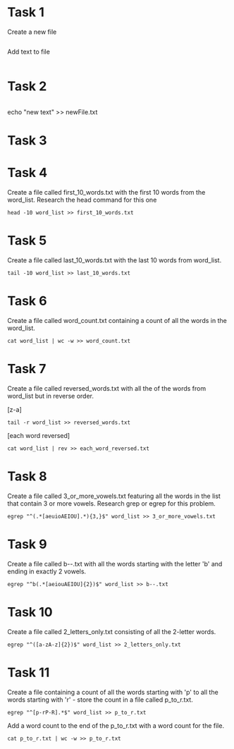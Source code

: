 # Task 1

Create a new file

```touch newfile.txt
```

Add text to file

```echo "new text" >> file.txt
```

# Task 2
```Add text to a new file
```

echo "new text" >> newFile.txt

# Task 3

# Task 4
Create a file called first_10_words.txt with the first 10 words from the word_list. Research the head command for this one

```
head -10 word_list >> first_10_words.txt
```

# Task 5
Create a file called last_10_words.txt with the last 10 words from word_list.

```
tail -10 word_list >> last_10_words.txt
```

# Task 6
Create a file called word_count.txt containing a count of all the words in the word_list.

```
cat word_list | wc -w >> word_count.txt
```

# Task 7
Create a file called reversed_words.txt with all the of the words from word_list but in reverse order.

[z-a]
```
tail -r word_list >> reversed_words.txt
```

[each word reversed]
```
cat word_list | rev >> each_word_reversed.txt
```

# Task 8
Create a file called 3_or_more_vowels.txt featuring all the words in the list that contain 3 or more vowels. Research grep or egrep for this problem.

```
egrep "^(.*[aeuioAEIOU].*){3,}$" word_list >> 3_or_more_vowels.txt
```

# Task 9
Create a file called b--.txt with all the words starting with the letter 'b' and ending in exactly 2 vowels.

```
egrep "^b(.*[aeiouAEIOU]{2})$" word_list >> b--.txt
```

# Task 10
Create a file called 2_letters_only.txt consisting of all the 2-letter words.

```
egrep "^([a-zA-z]{2})$" word_list >> 2_letters_only.txt
```

# Task 11
Create a file containing a count of all the words starting with 'p' to all the words starting with 'r' - store the count in a file called p_to_r.txt.

```
egrep "^[p-rP-R].*$" word_list >> p_to_r.txt
```

Add a word count to the end of the p_to_r.txt with a word count for the file.

```
cat p_to_r.txt | wc -w >> p_to_r.txt
```